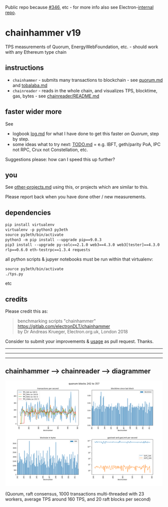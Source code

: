 Public repo because [#346](https://github.com/jpmorganchase/quorum/issues/346), etc - for more info also see Electron-[internal repo](https://gitlab.com/electronDLT/training-material/).
# chainhammer v19
TPS measurements of Quorum, EnergyWebFoundation, etc. - should work with any Ethereum type chain

## instructions
* `chainhammer` - submits many transactions to blockchain - see [quorum.md](quorum.md) and [tobalaba.md](tobalaba.md)
* `chainreader` - reads in the whole chain, and visualizes TPS, blocktime, gas, bytes - see [chainreader/README.md](chainreader/README.md)

## faster wider more

See 

* logbook [log.md](log.md) for what I have done to get this faster *on Quorum*, step by step. 
* some ideas what to try next: [TODO.md](TODO.md) = e.g. IBFT, geth/parity PoA, IPC not RPC, Crux not Constellation, etc.


Suggestions please: how can I speed this up further? 

## you
See [other-projects.md](other-projects.md) using this, or projects which are similar to this. 

Please report back when you have done other / new measurements. 

## dependencies
```
pip install virtualenv
virtualenv -p python3 py3eth
source py3eth/bin/activate
python3 -m pip install --upgrade pip==9.0.3
pip3 install --upgrade py-solc==2.1.0 web3==4.3.0 web3[tester]==4.3.0 rlp==0.6.0 eth-testrpc==1.3.4 requests 
```
all python scripts & jupyer notebooks must be run within that virtualenv:

```
source py3eth/bin/activate
./tps.py 
```
etc

## credits


Please credit this as:

> benchmarking scripts "chainhammer"  
> https://gitlab.com/electronDLT/chainhammer    
> by Dr Andreas Krueger, Electron.org.uk, London 2018  

Consider to submit your improvements & [usage](other-projects.md) as pull request. Thanks.

---

---

---

## chainhammer --> chainreader -->  diagrammer

![chainreader/img/quorum_tps-bt-bs-gas_blks242-357.png](chainreader/img/quorum_tps-bt-bs-gas_blks242-357.png)


(Quorum, raft consensus, 1000 transactions multi-threaded with 23 workers, average TPS around 160 TPS, and 20 raft blocks per second)
